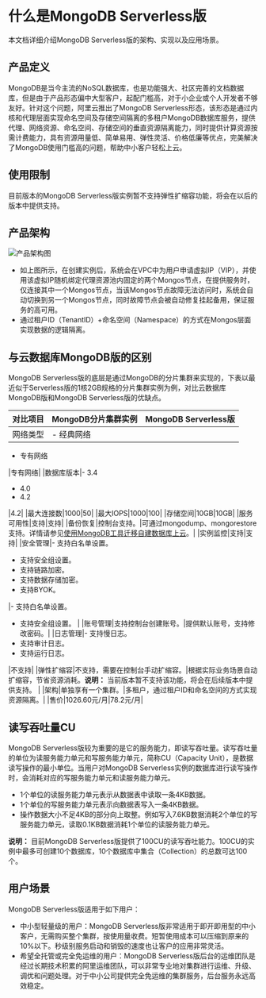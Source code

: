 # 什么是MongoDB Serverless版

本文档详细介绍MongoDB Serverless版的架构、实现以及应用场景。

## 产品定义

MongoDB是当今主流的NoSQL数据库，也是功能强大、社区完善的文档数据库，但是由于产品形态偏中大型客户，起配门槛高，对于小企业或个人开发者不够友好。针对这个问题，阿里云推出了MongoDB Serverless形态，该形态是通过内核和代理层面实现命名空间及存储空间隔离的多租户MongoDB数据库服务，提供代理、网络资源、命名空间、存储空间的垂直资源隔离能力，同时提供计算资源按需计费能力，具有资源用量低、简单易用、弹性灵活、价格低廉等优点，完美解决了MongoDB使用门槛高的问题，帮助中小客户轻松上云。

## 使用限制

目前版本的MongoDB Serverless版实例暂不支持弹性扩缩容功能，将会在以后的版本中提供支持。

## 产品架构

![产品架构图](https://static-aliyun-doc.oss-cn-hangzhou.aliyuncs.com/assets/img/zh-CN/6369660061/p167850.png)

-   如上图所示，在创建实例后，系统会在VPC中为用户申请虚拟IP（VIP），并使用该虚拟IP随机绑定代理资源池内固定的两个Mongos节点，在提供服务时，仅连接其中一个Mongos节点，当该Mongos节点故障无法访问时，系统会自动切换到另一个Mongos节点，同时故障节点会被自动修复挂起备用，保证服务的高可用。
-   通过租户ID（TenantID）+命名空间（Namespace）的方式在Mongos层面实现数据的逻辑隔离。

## 与云数据库MongoDB版的区别

MongoDB Serverless版的底层是通过MongoDB的分片集群来实现的，下表以最近似于Serverless版的1核2GB规格的分片集群实例为例，对比云数据库MongoDB版和MongoDB Serverless版的优缺点。

|对比项目|MongoDB分片集群实例|MongoDB Serverless版|
|----|-------------|-------------------|
|网络类型|-   经典网络
-   专有网络

|专有网络|
|数据库版本|-   3.4
-   4.0
-   4.2

|4.2|
|最大连接数|1000|50|
|最大IOPS|1000|100|
|存储空间|10GB|10GB|
|服务可用性|支持|支持|
|备份恢复|控制台支持。|可通过mongodump、mongorestore支持。详情请参见[使用MongoDB工具迁移自建数据库上云](/cn.zh-CN/分片集群快速入门/数据迁移/使用MongoDB工具迁移自建数据库上云.md)。|
|实例监控|支持|支持|
|安全管理|-   支持白名单设置。
-   支持安全组设置。
-   支持链路加密。
-   支持数据存储加密。
-   支持BYOK。

|-   支持白名单设置。
-   支持安全组设置。 |
|账号管理|支持控制台创建账号。|提供默认账号，支持修改密码。|
|日志管理|-   支持慢日志。
-   支持审计日志。
-   支持运行日志。

|不支持|
|弹性扩缩容|不支持，需要在控制台手动扩缩容。|根据实际业务场景自动扩缩容，节省资源消耗。**说明：** 当前版本暂不支持该功能，将会在后续版本中提供支持。 |
|架构|单独享有一个集群。|多租户，通过租户ID和命名空间的方式实现资源隔离。|
|售价|1026.60元/月|78.2元/月|

## 读写吞吐量CU

MongoDB Serverless版较为重要的是它的服务能力，即读写吞吐量。读写吞吐量的单位为读服务能力单元和写服务能力单元，简称CU（Capacity Unit），是数据读写操作的最小单位。当用户对MongoDB Serverless实例的数据库进行读写操作时，会消耗对应的写服务能力单元和读服务能力单元。

-   1个单位的读服务能力单元表示从数据表中读取一条4KB数据。
-   1个单位的写服务能力单元表示向数据表写入一条4KB数据。
-   操作数据大小不足4KB的部分向上取整。例如写入7.6KB数据消耗2个单位的写服务能力单元，读取0.1KB数据消耗1个单位的读服务能力单元。

**说明：** 目前MongoDB Serverless版提供了100CU的读写吞吐能力。100CU的实例中最多可创建10个数据库，10个数据库中集合（Collection）的总数可达100个。

## 用户场景

MongoDB Serverless版适用于如下用户：

-   中小型轻量级的用户：MongoDB Serverless版非常适用于即开即用型的中小客户，无需购买整个集群，按使用量收费。短暂使用成本可以压缩到原来的10%以下。秒级别服务启动和销毁的速度也让客户的应用非常灵活。
-   希望全托管或完全免运维的用户：MongoDB Serverless版后台的运维团队是经过长期技术积累的阿里运维团队，可以非常专业地对集群进行运维、升级、调优和问题处理。对于中小公司提供完全免运维的集群服务，后台服务永远高效稳定。

